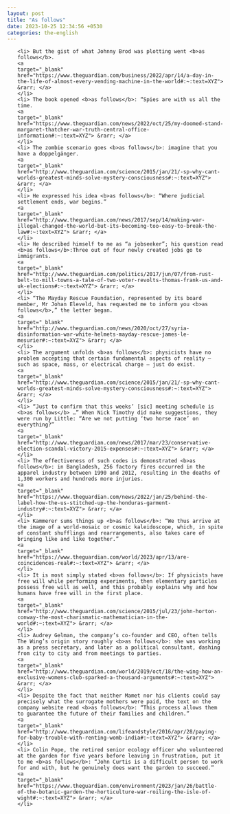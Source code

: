```yaml
---
layout: post
title: "As follows"
date: 2023-10-25 12:34:56 +0530
categories: the-english
---
```

<ol>

    <li> But the gist of what Johnny Brod was plotting went <b>as follows</b>.
    <a 
    target="_blank" 
    href="https://www.theguardian.com/business/2022/apr/14/a-day-in-the-life-of-almost-every-vending-machine-in-the-world#:~:text=XYZ"> &rarr; </a>
    </li>
    <li> The book opened <b>as follows</b>: “Spies are with us all the time.
    <a 
    target="_blank" 
    href="https://www.theguardian.com/news/2022/oct/25/my-doomed-stand-margaret-thatcher-war-truth-central-office-information#:~:text=XYZ"> &rarr; </a>
    </li>
    <li> The zombie scenario goes <b>as follows</b>: imagine that you have a doppelgänger.
    <a 
    target="_blank" 
    href="http://www.theguardian.com/science/2015/jan/21/-sp-why-cant-worlds-greatest-minds-solve-mystery-consciousness#:~:text=XYZ"> &rarr; </a>
    </li>
    <li> He expressed his idea <b>as follows</b>: “Where judicial settlement ends, war begins.”
    <a 
    target="_blank" 
    href="http://www.theguardian.com/news/2017/sep/14/making-war-illegal-changed-the-world-but-its-becoming-too-easy-to-break-the-law#:~:text=XYZ"> &rarr; </a>
    </li>
    <li> He described himself to me as “a jobseeker”; his question read <b>as follows</b>:Three out of four newly created jobs go to immigrants.
    <a 
    target="_blank" 
    href="http://www.theguardian.com/politics/2017/jun/07/from-rust-belt-to-mill-towns-a-tale-of-two-voter-revolts-thomas-frank-us-and-uk-elections#:~:text=XYZ"> &rarr; </a>
    </li>
    <li> “The Mayday Rescue Foundation, represented by its board member, Mr Johan Eleveld, has requested me to inform you <b>as follows</b>,” the letter began.
    <a 
    target="_blank" 
    href="http://www.theguardian.com/news/2020/oct/27/syria-disinformation-war-white-helmets-mayday-rescue-james-le-mesurier#:~:text=XYZ"> &rarr; </a>
    </li>
    <li> The argument unfolds <b>as follows</b>: physicists have no problem accepting that certain fundamental aspects of reality – such as space, mass, or electrical charge – just do exist.
    <a 
    target="_blank" 
    href="http://www.theguardian.com/science/2015/jan/21/-sp-why-cant-worlds-greatest-minds-solve-mystery-consciousness#:~:text=XYZ"> &rarr; </a>
    </li>
    <li> “Just to confirm that this weeks’ [sic] meeting schedule is <b>as follows</b> …” When Nick Timothy did make suggestions, they were run by Little: “Are we not putting ‘two horse race’ on everything?”
    <a 
    target="_blank" 
    href="http://www.theguardian.com/news/2017/mar/23/conservative-election-scandal-victory-2015-expenses#:~:text=XYZ"> &rarr; </a>
    </li>
    <li> The effectiveness of such codes is demonstrated <b>as follows</b>: in Bangladesh, 256 factory fires occurred in the apparel industry between 1990 and 2012, resulting in the deaths of 1,300 workers and hundreds more injuries.
    <a 
    target="_blank" 
    href="https://www.theguardian.com/news/2022/jan/25/behind-the-label-how-the-us-stitched-up-the-honduras-garment-industry#:~:text=XYZ"> &rarr; </a>
    </li>
    <li> Kammerer sums things up <b>as follows</b>: “We thus arrive at the image of a world-mosaic or cosmic kaleidoscope, which, in spite of constant shufflings and rearrangements, also takes care of bringing like and like together.”
    <a 
    target="_blank" 
    href="https://www.theguardian.com/world/2023/apr/13/are-coincidences-real#:~:text=XYZ"> &rarr; </a>
    </li>
    <li> It is most simply stated <b>as follows</b>: If physicists have free will while performing experiments, then elementary particles possess free will as well, and this probably explains why and how humans have free will in the first place.
    <a 
    target="_blank" 
    href="http://www.theguardian.com/science/2015/jul/23/john-horton-conway-the-most-charismatic-mathematician-in-the-world#:~:text=XYZ"> &rarr; </a>
    </li>
    <li> Audrey Gelman, the company’s co-founder and CEO, often tells The Wing’s origin story roughly <b>as follows</b>: she was working as a press secretary, and later as a political consultant, dashing from city to city and from meetings to parties.
    <a 
    target="_blank" 
    href="http://www.theguardian.com/world/2019/oct/18/the-wing-how-an-exclusive-womens-club-sparked-a-thousand-arguments#:~:text=XYZ"> &rarr; </a>
    </li>
    <li> Despite the fact that neither Mamet nor his clients could say precisely what the surrogate mothers were paid, the text on the company website read <b>as follows</b>: “This process allows them to guarantee the future of their families and children.”
    <a 
    target="_blank" 
    href="http://www.theguardian.com/lifeandstyle/2016/apr/28/paying-for-baby-trouble-with-renting-womb-india#:~:text=XYZ"> &rarr; </a>
    </li>
    <li> Colin Pope, the retired senior ecology officer who volunteered at the garden for five years before leaving in frustration, put it to me <b>as follows</b>: “John Curtis is a difficult person to work for and with, but he genuinely does want the garden to succeed.”
    <a 
    target="_blank" 
    href="https://www.theguardian.com/environment/2023/jan/26/battle-of-the-botanic-garden-the-horticulture-war-roiling-the-isle-of-wight#:~:text=XYZ"> &rarr; </a>
    </li>